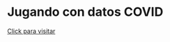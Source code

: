 # Jugando con datos COVID

[Click para visitar](https://nikof7.github.io/exploracion_datos_covid/index.html)
